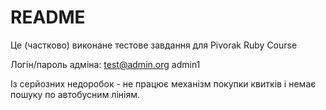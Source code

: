 # README

Це (частково) виконане тестове завдання для Pivorak Ruby Course

 Логін/пароль адміна: test@admin.org  admin1

 Із серйозних недоробок - не працює механізм покупки квитків і немає пошуку по
 автобусним лініям.
